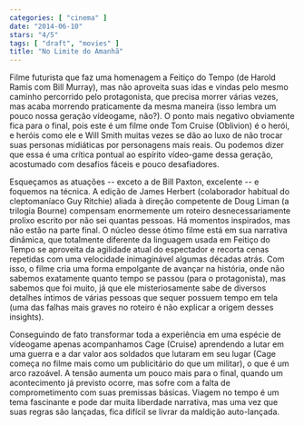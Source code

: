 ```yaml
---
categories: [ "cinema" ]
date: "2014-06-10"
stars: "4/5"
tags: [ "draft", "movies" ]
title: "No Limite do Amanhã"
---
```

Filme futurista que faz uma homenagem a Feitiço do Tempo (de Harold
Ramis com Bill Murray), mas não aproveita suas idas e vindas pelo mesmo
caminho percorrido pelo protagonista, que precisa morrer várias vezes,
mas acaba morrendo praticamente da mesma maneira (isso lembra um pouco
nossa geração vídeogame, não?). O ponto mais negativo obviamente
fica para o final, pois este é um filme onde Tom Cruise (Oblivion) é
o herói, e heróis como ele e Will Smith muitas vezes se dão ao luxo
de não trocar suas personas midiáticas por personagens mais reais. Ou
podemos dizer que essa é uma crítica pontual ao espírito vídeo-game
dessa geração, acostumado com desafios fáceis e pouco desafiadores.

Esqueçamos as atuações -- exceto a de Bill Paxton, excelente -- e
foquemos na técnica. A edição de James Herbert (colaborador habitual do
cleptomaníaco Guy Ritchie) aliada à direção competente de Doug Liman
(a trilogia Bourne) compensam enormemente um roteiro desnecessariamente
prolixo escrito por não sei quantas pessoas. Há momentos inspirados,
mas não estão na parte final. O núcleo desse ótimo filme está em
sua narrativa dinâmica, que totalmente diferente da linguagem usada
em Feitiço do Tempo se aproveita da agilidade atual do espectador
e recorta cenas repetidas com uma velocidade inimaginável algumas
décadas atrás. Com isso, o filme cria uma forma empolgante de avançar
na história, onde não sabemos exatamente quanto tempo se passou (para
o protagonista), mas sabemos que foi muito, já que ele misteriosamente
sabe de diversos detalhes íntimos de várias pessoas que sequer possuem
tempo em tela (uma das falhas mais graves no roteiro é não explicar
a origem desses insights).

Conseguindo de fato transformar toda a experiência em uma espécie
de vídeogame apenas acompanhamos Cage (Cruise) aprendendo a lutar em
uma guerra e a dar valor aos soldados que lutaram em seu lugar (Cage
começa no filme mais como um publicitário do que um militar), o que
é um arco razoável. A tensão aumenta um pouco mais para o final,
quando um acontecimento já previsto ocorre, mas sofre com a falta
de comprometimento com suas premissas básicas. Viagem no tempo é
um tema fascinante e pode dar muita liberdade narrativa, mas uma vez
que suas regras são lançadas, fica difícil se livrar da maldição
auto-lançada.
